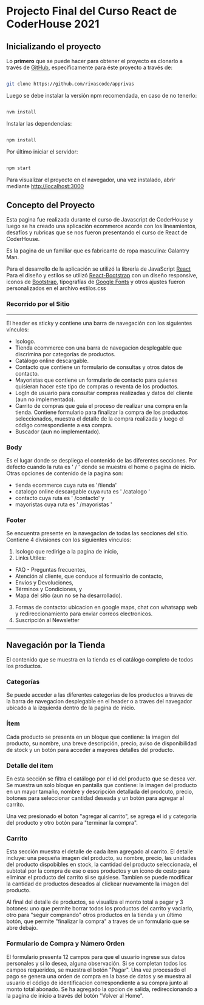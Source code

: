 # Projecto Final del Curso React de CoderHouse 2021

## Inicializando el proyecto
Lo **primero** que se puede hacer para obtener el proyecto es clonarlo a través de [GitHub](https://github.com), especificamente para éste proyecto a través de: 

```bash

git clone https://github.com/rivascode/apprivas


```

Luego se debe instalar la versión npm recomendada, en caso de no tenerlo:

```bash

nvm install

```

Instalar las dependencias:

```bash

npm install

```

Por último iniciar el servidor:

```bash

npm start

```
Para visualizar el proyecto en el navegador, una vez instalado, abrir mediante [http://localhost:3000](http://localhost:3000) 

## Concepto del Proyecto
Esta pagina fue realizada durante el curso de Javascript de CoderHouse y luego se ha creado una aplicación ecommerce acorde con los lineamientos, desafíos y rubricas que se nos fueron presentando el curso de React de CoderHouse.

Es la pagina de un familiar que es fabricante de ropa masculina: Galantry Man.

Para el desarrollo de la aplicación se utilizó la librería de JavaScript [React](https://es.reactjs.org/) 
Para el diseño y estilos se utilizó [React-Bootstrap](https://react-bootstrap.github.io/) con un diseño responsive, iconos de [Bootstrap](https://icons.getbootstrap.com/), tipografías de [Google Fonts](https://fonts.google.com/)  y otros ajustes fueron personalizados en el archivo estilos.css 

### Recorrido por el Sitio


------------------------------------------
El header es sticky y contiene una barra de navegación con los siguientes vínculos: 

- Isologo.
- Tienda ecommerce con una barra de navegacion desplegable que discrimina por categorías de productos.
- Catálogo online descargable.
- Contacto que contiene un formulario de consultas y otros datos de contacto.
- Mayoristas que contiene un formulario de contacto para quienes quisieran hacer este tipo de compras o reventa de los productos.
- LogIn de usuario para consultar compras realizadas y datos del cliente (aun no implementado).
- Carrito de compras que guía el proceso de realizar una compra en la tienda. 
Contiene formulario para finalizar la compra de los productos seleccionados, muestra el detalle de la compra realizada y luego el código correspondiente a esa compra. 
- Buscador (aun no implementado).

### Body
Es el lugar donde se despliega el contenido de las diferentes secciones. 
Por defecto cuando la ruta es ' / ' donde se muestra el home o pagina de inicio. 
Otras opciones de contenido de la pagina son:
- tienda ecommerce cuya ruta es '/tienda' 
- catalogo online descargable cuya ruta es ' /catalogo ' 
- contacto cuya ruta es ' /contacto'  y
- mayoristas cuya ruta es ' /mayoristas ' 

### Footer
Se encuentra presente en la navegacion de todas las secciones del sitio. 
Contiene 4 divisiones con los siguientes vínculos: 
1) Isologo que redirige a la pagina de inicio,
2) Links Utiles:
- FAQ - Preguntas frecuentes,
- Atención al cliente, que conduce al formualrio de contacto,
- Envíos y Devoluciones,
- Términos y Condiciones, y 
- Mapa del sitio (aun no se ha desarrollado).
3) Formas de contacto: ubicacion en google maps, chat con whatsapp web y redireccionamiento para enviar correos electronicos.
4) Suscripción al Newsletter

------------------------------------------ 
## Navegación por la Tienda
El contenido que se muestra en la tienda es el catálogo completo de todos los productos. 

### Categorías
Se puede acceder a las diferentes categorias de los productos a traves de la barra de navegacion desplegable en el header o a traves del navegador ubicado a la izquierda dentro de la pagina de inicio.

### Ítem
Cada producto se presenta en un bloque que contiene: la imagen del producto, su nombre, una breve descripción, precio, aviso de disponibilidad de stock y un botón para acceder a mayores detalles del producto.

### Detalle del ítem
En esta sección se filtra el catálogo por el id del producto que se desea ver. Se muestra un solo bloque en pantalla que contiene: la imagen del producto en un mayor tamaño, nombre y descripción detallada del prodcuto, precio,  botones para seleccionar cantidad deseada y un botón para agregar al carrito.

Una vez presionado el boton "agregar al carrito", se agrega el id y categoria del producto y otro botón para "terminar la compra".

### Carrito
Esta sección muestra el detalle de cada ítem agregado al carrito. 
El detalle incluye: una pequeña imagen del producto, su nombre, precio, las unidades del producto dispobibles en stock, la cantidad del producto seleccionada, el subtotal por la compra de ese o esos productos y un icono de cesto para eliminar el producto del carrito si se quisiese. Tambien se puede modificar la cantidad de productos deseados al clickear nuevamente la imagen del producto.

Al final del detalle de productos, se visualiza el monto total a pagar y 3 botones: uno que permite borrar todos los productos del carrito y vaciarlo, otro para "seguir comprando" otros productos en la tienda y un último botón, que permite "finalizar la compra" a traves de un formulario que se abre debajo.

### Formulario de Compra y Número Orden
El formulario presenta 12 campos para que el usuario ingrese sus datos personales y si lo desea, alguna observación. Si se completan todos los campos requeridos, se muestra el botón "Pagar". 
Una vez procesado el pago se genera una orden de compra en la base de datos y se muestra al usuario el código de identificacion correspondiente a su compra junto al monto total abonado. 
Se ha agregado la opcion de salida, redireccionando a la pagina de inicio a través del botón "Volver al Home".
